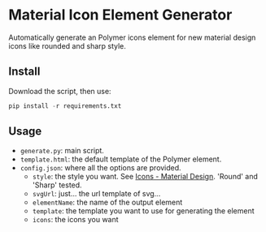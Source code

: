 # Material Icon Element Generator

Automatically generate an Polymer icons element for new material design icons like rounded and sharp style.

## Install

Download the script, then use:

```python
pip install -r requirements.txt
```

## Usage

- `generate.py`: main script.
- `template.html`: the default template of the Polymer element.
- `config.json`: where all the options are provided.
  - `style`: the style you want. See [Icons - Material Design](https://material.io/tools/icons/). 'Round' and 'Sharp' tested.
  - `svgUrl`: just... the url template of svg...
  - `elementName`: the name of the output element
  - `template`: the template you want to use for generating the element
  - `icons`: the icons you want